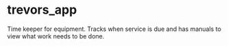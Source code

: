 # trevors_app
Time keeper for equipment. Tracks when service is due and has manuals to view what work needs to be done.
